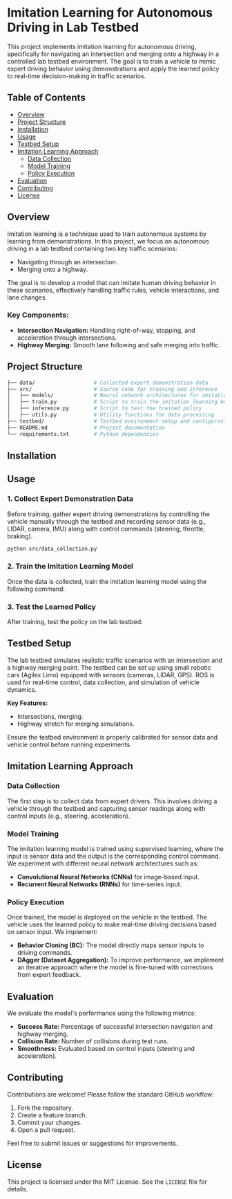 
# Imitation Learning for Autonomous Driving in Lab Testbed

This project implements imitation learning for autonomous driving, specifically for navigating an intersection and merging onto a highway in a controlled lab testbed environment. The goal is to train a vehicle to mimic expert driving behavior using demonstrations and apply the learned policy to real-time decision-making in traffic scenarios.

## Table of Contents

- [Overview](#overview)
- [Project Structure](#project-structure)
- [Installation](#installation)
- [Usage](#usage)
- [Testbed Setup](#testbed-setup)
- [Imitation Learning Approach](#imitation-learning-approach)
  - [Data Collection](#data-collection)
  - [Model Training](#model-training)
  - [Policy Execution](#policy-execution)
- [Evaluation](#evaluation)
- [Contributing](#contributing)
- [License](#license)

## Overview

Imitation learning is a technique used to train autonomous systems by learning from demonstrations. In this project, we focus on autonomous driving in a lab testbed containing two key traffic scenarios:
- Navigating through an intersection.
- Merging onto a highway.

The goal is to develop a model that can imitate human driving behavior in these scenarios, effectively handling traffic rules, vehicle interactions, and lane changes.

### Key Components:
- **Intersection Navigation:** Handling right-of-way, stopping, and acceleration through intersections.
- **Highway Merging:** Smooth lane following and safe merging into traffic.

## Project Structure

```bash
├── data/                   # Collected expert demonstration data
├── src/                    # Source code for training and inference
│   ├── models/             # Neural network architectures for imitation learning
│   ├── train.py            # Script to train the imitation learning model
│   ├── inference.py        # Script to test the trained policy
│   ├── utils.py            # Utility functions for data processing
├── testbed/                # Testbed environment setup and configuration files
├── README.md               # Project documentation
└── requirements.txt        # Python dependencies
```

## Installation

## Usage

### 1. Collect Expert Demonstration Data
Before training, gather expert driving demonstrations by controlling the vehicle manually through the testbed and recording sensor data (e.g., LIDAR, camera, IMU) along with control commands (steering, throttle, braking).

```bash
python src/data_collection.py
```

### 2. Train the Imitation Learning Model
Once the data is collected, train the imitation learning model using the following command:

### 3. Test the Learned Policy
After training, test the policy on the lab testbed:

## Testbed Setup

The lab testbed simulates realistic traffic scenarios with an intersection and a highway merging point. The testbed can be set up using small robotic cars (Agilex Limo) equipped with sensors (cameras, LIDAR, GPS). ROS is used for real-time control, data collection, and simulation of vehicle dynamics.

**Key Features:**
- Intersections, merging.
- Highway stretch for merging simulations.

Ensure the testbed environment is properly calibrated for sensor data and vehicle control before running experiments.

## Imitation Learning Approach

### Data Collection

The first step is to collect data from expert drivers. This involves driving a vehicle through the testbed and capturing sensor readings along with control inputs (e.g., steering, acceleration).

### Model Training

The imitation learning model is trained using supervised learning, where the input is sensor data and the output is the corresponding control command. We experiment with different neural network architectures such as:
- **Convolutional Neural Networks (CNNs)** for image-based input.
- **Recurrent Neural Networks (RNNs)** for time-series input.

### Policy Execution

Once trained, the model is deployed on the vehicle in the testbed. The vehicle uses the learned policy to make real-time driving decisions based on sensor input. We implement:
- **Behavior Cloning (BC):** The model directly maps sensor inputs to driving commands.
- **DAgger (Dataset Aggregation):** To improve performance, we implement an iterative approach where the model is fine-tuned with corrections from expert feedback.

## Evaluation

We evaluate the model's performance using the following metrics:
- **Success Rate:** Percentage of successful intersection navigation and highway merging.
- **Collision Rate:** Number of collisions during test runs.
- **Smoothness:** Evaluated based on control inputs (steering and acceleration).

## Contributing

Contributions are welcome! Please follow the standard GitHub workflow:
1. Fork the repository.
2. Create a feature branch.
3. Commit your changes.
4. Open a pull request.

Feel free to submit issues or suggestions for improvements.

## License

This project is licensed under the MIT License. See the `LICENSE` file for details.
